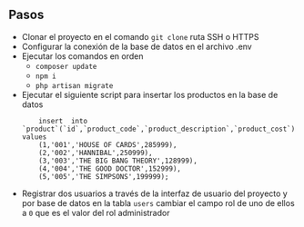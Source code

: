 ## Pasos
<ul>
  <li>Clonar el proyecto en el comando <code>git clone</code> ruta SSH o HTTPS</li> 
  <li>Configurar la conexión de la base de datos en el archivo .env</li>
  <li>Ejecutar los comandos en orden
    <ul>
      <li><code>composer update</code></li>
      <li><code>npm i</code></li>
      <li><code>php artisan migrate</code></li>
    </ul>
  </li>
  <li>Ejecutar el siguiente script para insertar los productos en la base de datos</li>
  <code>
    insert  into `product`(`id`,`product_code`,`product_description`,`product_cost`) values 
    (1,'001','HOUSE OF CARDS',285999),
    (2,'002','HANNIBAL',250999),
    (3,'003','THE BIG BANG THEORY',128999),
    (4,'004','THE GOOD DOCTOR',152999),
    (5,'005','THE SIMPSONS',199999);
  </code>
  <li>Registrar dos usuarios a través de la interfaz de usuario del proyecto y por base de datos en la tabla <code>users</code> cambiar el campo rol de uno de ellos a <code>0</code> que es el valor del rol administrador</li>
</ul>
